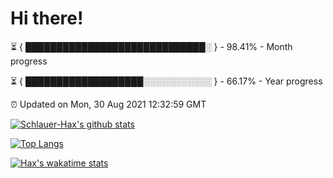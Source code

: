 # Hi there!

⏳ { █████████████████████████████░ } - 98.41% - Month progress

⏳ { ███████████████████░░░░░░░░░░░ } - 66.17% - Year progress

⏰ Updated on Mon, 30 Aug 2021 12:32:59 GMT


[![Schlauer-Hax's github stats](https://github-readme-stats.vercel.app/api?username=Schlauer-Hax&show_icons=true&theme=dark&count_private=true)](https://github.com/Schlauer-Hax)


[![Top Langs](https://github-readme-stats.vercel.app/api/top-langs/?username=Schlauer-Hax&layout=compact&theme=dark)](https://github.com/Schlauer-Hax?tab=repositories)


[![Hax's wakatime stats](https://github-readme-stats.vercel.app/api/wakatime?username=Hax&theme=dark)](https://wakatime.com/@Hax)


